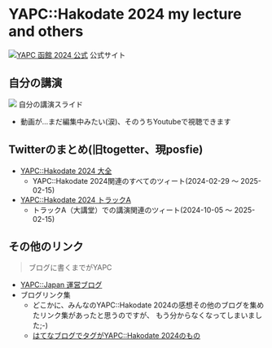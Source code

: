 # YAPC::Hakodate 2024 my lecture and others

[![YAPC 函館 2024 公式](https://yapcjapan.org/2024hakodate/photo_main.7391dc4f.jpg)](https://yapcjapan.org/2024hakodate/)
公式サイト


## 自分の講演

[![](https://files.speakerdeck.com/presentations/66e296cbf0234751965b2481ae8abb13/slide_0.jpg)](https://speakerdeck.com/fmlorg/sierutoperlnoshi-ifen-ke-souitutasi-kao-nodao-ju-ha-dokokaralai-te-dokoheyukunoka-v1-dot-1-0?slide=1)
自分の講演スライド

- 動画が...まだ編集中みたい(涙)、そのうちYoutubeで視聴できます


## Twitterのまとめ(旧togetter、現posfie)

- [YAPC::Hakodate 2024 大全](https://posfie.com/@fukachan_fmlorg/p/Q3GhlG9)
    - YAPC::Hakodate 2024関連のすべてのツィート(2024-02-29 〜 2025-02-15)
- [YAPC::Hakodate 2024 トラックA](https://posfie.com/@fukachan_fmlorg/p/utUJDex)
    - トラックA（大講堂）での講演関連のツィート(2024-10-05 〜 2025-02-15)


## その他のリンク

> ブログに書くまでがYAPC
    
- [YAPC::Japan 運営ブログ](https://blog.yapcjapan.org/?page=1727848800)
- ブログリンク集
    - どこかに、みんなのYAPC::Hakodate 2024の感想その他のブログを集めたリンク集があったと思うのですが、
      もう分からなくなってしまいました;-)
    - [はてなブログでタグがYAPC::Hakodate 2024のもの](https://d.hatena.ne.jp/keyword/YAPC::Hakodate%202024)
